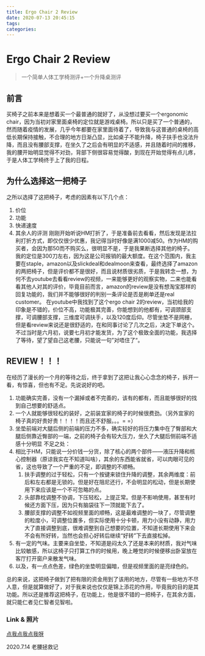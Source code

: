 ```yaml
---
title: Ergo Chair 2 Review
date: 2020-07-13 20:45:15
tags:
categories:
---
```


# Ergo Chair 2 Review

> 一个简单人体工学椅测评+一个升降桌测评

## 前言
买椅子之前本来是想着买一个最普通的就好了，从没想过要买一个ergonomic chair，因为当初对家里面桌椅的定位就是游戏桌椅。所以只是买了一个普通的，然而随着疫情的发展，几乎今年都要在家里面待着了，导致我与这普通的桌椅的高低长期保持接触，不合理的地方日渐凸显，比如桌子不能升降，椅子扶手也没法升降，而且没有腰部支撑，在坐久了之后会有明显的不适感，并且随着时间的推移，我的腰开始明显觉得不对劲，背部下侧很容易觉得酸，到现在开始觉得有点儿疼，于是人体工学椅终于上了我的日程。

## 为什么选择这一把椅子
之所以选择了这把椅子，考虑的因素有以下几个点：
1. 价位
2. 功能
3. 快递速度
4. 其余人的评测
刚刚开始听说HM打折了，于是准备前去看看，然后发现是法拉利打折方式，即仅仅很少优惠，我记得当时好像是满1000减50。作为HM的购买者，会因为那50而不购买么，很明显不是，于是我果断选择其他的椅子。  
我的定位是300刀左右，因为这是公司报销的最大额度。在这个范围内，我主要在staple，amazon以及slickdeal和dealmoon来查看，最终选择了amazon的两把椅子，但是评价都不是很好，而且说材质很劣质，于是我转念一想，为何不去youtube去看看review的视频，一来能够更好的观察实物，二来也能看看其他人对其的评价，毕竟目前而言，amazon的review是没有想淘宝那样的回复功能的，我们并不能够很好的判别一条评论是否是刷单还是real customer。
在youtube中我找到了这个ergo chair 2的review，当初给我的印象是不错的，价位不高，功能极其完善，你能想到的他都有，可调颈部支撑，可调腰部支撑，三维度可调扶手，以及120度后仰。尽管坐垫不是网栅，但是看review来说还是很舒适的，在和同事讨论了几次之后，决定下单这个。不过当时是六月初，说要七月初才能发货，为了这个极致全面的功能，我选择了等待，望了望自己这老腰，只能说一句”对唔住了“。

## REVIEW！！！
在经历了漫长的一个月的等待之后，终于拿到了这把让我心心念念的椅子，拆开一看，有惊喜，但也有不足。先说说好的吧。
1. 功能确实完善，没有一个漏掉或者不完善的，该有的都有，而且能够很好的找到自己想要的舒适点。
2. 一个人就能够很轻松的装好，之前装宜家的椅子的时候很费劲。（另外宜家的椅子真的好贵好贵！！！！而且还不舒服。。。= =）
3. 坐垫前端对大腿后侧的前端的压力不多，确实较好的将压力集中在了臀部和大腿后侧靠近臀部的一端，之前的椅子会有较大压力，坐久了大腿后侧前端不适感十分明显
不足之处：
1. 相比于HM，只能说一分价钱一分货，除了核心的两个部件——液压升降和核心控制器（原谅我实在不知道叫啥），其余的东西能省就省，可以肉眼可见的省，这也导致了一个严重的不足，即调整的不顺畅。
   1. 扶手调整的过于轻松，只有一个按键来锁住升降的调整，其余两维度：前后和左右都是无锁的。但是好在阻尼还行，不会明显的松动，但是长期使用下来应该是一个不可忽略的点。
   2. 头部靠枕调整不协调，下压轻松，上提正常。但是不影响使用，甚至有时候还方面下压，因为只有脑袋往下一顶就能下去了。
   3. 腰部支撑的调整不如视频里面的顺畅，这是最难调整的一块了，尽管调整的粒度小，可调整位置多，但实际使用十分卡顿，用力小没有动静，用力大了直接调整到底，很难调整到自己想要的位置，不知道长期使用下来会不会有所好转，当然也会担心好转后继续“好转”下去直接松掉。
2. 有一定的气味。主要来自坐垫，不知道是闷太久了还是本来的材质，我对气味比较敏感，所以这椅子只打算工作的时候用，晚上睡觉的时候便移出卧室放在客厅打开窗户来散发气味。
3. 以及，有一点点色差，绿色的坐垫明显偏暗，但是视频里面的是亮绿色的。

总的来说，这把椅子做到了把有限的资金用到了该用的地方，尽管有一些地方不尽人意，但是就算做好了，对于我来说也仅仅是锦上添花的作用，毕竟我的目的是其功能。所以还是推荐这把椅子，在功能上，他是很不错的一把椅子，在其余方面，就只能仁者见仁智者见智啦。

### Link & 照片
[点我点我点我呀](https://www.autonomous.ai/office-chairs/ergonomic-chair?utm_term=&utm_campaign=Sales-Search-85&utm_source=adwords&utm_medium=ppc&hsa_acc=9219256787&hsa_cam=8253909597&hsa_grp=91618353542&hsa_ad=417959848443&hsa_src=g&hsa_tgt=dsa-874514744115&hsa_kw=&hsa_mt=b&hsa_net=adwords&hsa_ver=3&gclid=EAIaIQobChMIr53Pl_vL6gIV7R-tBh2FJAjyEAAYASAAEgIL2_D_BwE)

2020.7.14 老腰拯救记